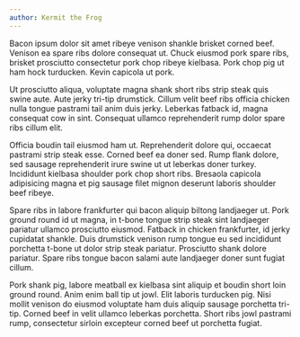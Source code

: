 ```yaml
---
author: Kermit the Frog
---
```


Bacon ipsum dolor sit amet ribeye venison shankle brisket corned beef. Venison ea spare ribs dolore consequat ut. Chuck eiusmod pork spare ribs, brisket prosciutto consectetur pork chop ribeye kielbasa. Pork chop pig ut ham hock turducken. Kevin capicola ut pork.

Ut prosciutto aliqua, voluptate magna shank short ribs strip steak quis swine aute. Aute jerky tri-tip drumstick. Cillum velit beef ribs officia chicken nulla tongue pastrami tail anim duis jerky. Leberkas fatback id, magna consequat cow in sint. Consequat ullamco reprehenderit rump dolor spare ribs cillum elit.

Officia boudin tail eiusmod ham ut. Reprehenderit dolore qui, occaecat pastrami strip steak esse. Corned beef ea doner sed. Rump flank dolore, sed sausage reprehenderit irure swine ut ut leberkas doner turkey. Incididunt kielbasa shoulder pork chop short ribs. Bresaola capicola adipisicing magna et pig sausage filet mignon deserunt laboris shoulder beef ribeye.

Spare ribs in labore frankfurter qui bacon aliquip biltong landjaeger ut. Pork ground round id ut magna, in t-bone tongue strip steak sint landjaeger pariatur ullamco prosciutto eiusmod. Fatback in chicken frankfurter, id jerky cupidatat shankle. Duis drumstick venison rump tongue eu sed incididunt porchetta t-bone ut dolor strip steak pariatur. Prosciutto shank dolore pariatur. Spare ribs tongue bacon salami aute landjaeger doner sunt fugiat cillum.

Pork shank pig, labore meatball ex kielbasa sint aliquip et boudin short loin ground round. Anim enim ball tip ut jowl. Elit laboris turducken pig. Nisi mollit venison do eiusmod voluptate ham duis aliquip sausage porchetta tri-tip. Corned beef in velit ullamco leberkas porchetta. Short ribs jowl pastrami rump, consectetur sirloin excepteur corned beef ut porchetta fugiat.
